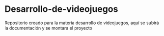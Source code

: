 # Desarrollo-de-videojuegos
Repositorio creado para la materia desarrollo de videojuegos, aquí se subirá la documentación y se montara el proyecto
